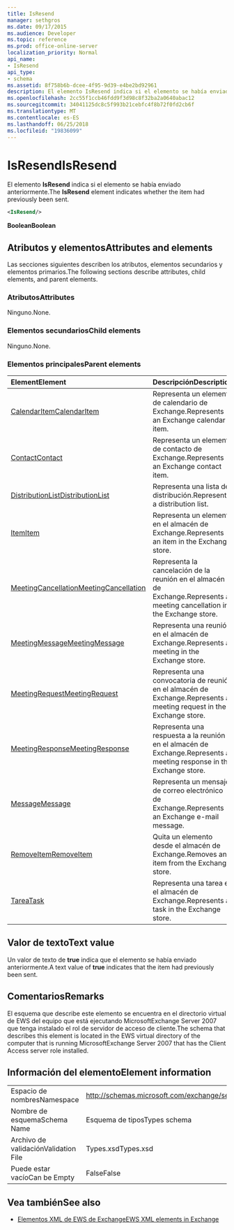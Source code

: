 ```yaml
---
title: IsResend
manager: sethgros
ms.date: 09/17/2015
ms.audience: Developer
ms.topic: reference
ms.prod: office-online-server
localization_priority: Normal
api_name:
- IsResend
api_type:
- schema
ms.assetid: 8f758b6b-dcee-4f95-9d39-e4be2bd92961
description: El elemento IsResend indica si el elemento se había enviado anteriormente.
ms.openlocfilehash: 2cc55f1ccb46fdd9f3d98c8f32ba2a0640abac12
ms.sourcegitcommit: 34041125dc8c5f993b21cebfc4f8b72f0fd2cb6f
ms.translationtype: MT
ms.contentlocale: es-ES
ms.lasthandoff: 06/25/2018
ms.locfileid: "19836099"
---
```

# <a name="isresend"></a><span data-ttu-id="b7d76-103">IsResend</span><span class="sxs-lookup"><span data-stu-id="b7d76-103">IsResend</span></span>

<span data-ttu-id="b7d76-104">El elemento **IsResend** indica si el elemento se había enviado anteriormente.</span><span class="sxs-lookup"><span data-stu-id="b7d76-104">The **IsResend** element indicates whether the item had previously been sent.</span></span> 
  
```xml
<IsResend/>
```

 <span data-ttu-id="b7d76-105">**Boolean**</span><span class="sxs-lookup"><span data-stu-id="b7d76-105">**Boolean**</span></span>
## <a name="attributes-and-elements"></a><span data-ttu-id="b7d76-106">Atributos y elementos</span><span class="sxs-lookup"><span data-stu-id="b7d76-106">Attributes and elements</span></span>

<span data-ttu-id="b7d76-107">Las secciones siguientes describen los atributos, elementos secundarios y elementos primarios.</span><span class="sxs-lookup"><span data-stu-id="b7d76-107">The following sections describe attributes, child elements, and parent elements.</span></span>
  
### <a name="attributes"></a><span data-ttu-id="b7d76-108">Atributos</span><span class="sxs-lookup"><span data-stu-id="b7d76-108">Attributes</span></span>

<span data-ttu-id="b7d76-109">Ninguno.</span><span class="sxs-lookup"><span data-stu-id="b7d76-109">None.</span></span>
  
### <a name="child-elements"></a><span data-ttu-id="b7d76-110">Elementos secundarios</span><span class="sxs-lookup"><span data-stu-id="b7d76-110">Child elements</span></span>

<span data-ttu-id="b7d76-111">Ninguno.</span><span class="sxs-lookup"><span data-stu-id="b7d76-111">None.</span></span>
  
### <a name="parent-elements"></a><span data-ttu-id="b7d76-112">Elementos principales</span><span class="sxs-lookup"><span data-stu-id="b7d76-112">Parent elements</span></span>

|<span data-ttu-id="b7d76-113">**Element**</span><span class="sxs-lookup"><span data-stu-id="b7d76-113">**Element**</span></span>|<span data-ttu-id="b7d76-114">**Descripción**</span><span class="sxs-lookup"><span data-stu-id="b7d76-114">**Description**</span></span>|
|:-----|:-----|
|[<span data-ttu-id="b7d76-115">CalendarItem</span><span class="sxs-lookup"><span data-stu-id="b7d76-115">CalendarItem</span></span>](calendaritem.md) <br/> |<span data-ttu-id="b7d76-116">Representa un elemento de calendario de Exchange.</span><span class="sxs-lookup"><span data-stu-id="b7d76-116">Represents an Exchange calendar item.</span></span>  <br/> |
|[<span data-ttu-id="b7d76-117">Contact</span><span class="sxs-lookup"><span data-stu-id="b7d76-117">Contact</span></span>](contact.md) <br/> |<span data-ttu-id="b7d76-118">Representa un elemento de contacto de Exchange.</span><span class="sxs-lookup"><span data-stu-id="b7d76-118">Represents an Exchange contact item.</span></span>  <br/> |
|[<span data-ttu-id="b7d76-119">DistributionList</span><span class="sxs-lookup"><span data-stu-id="b7d76-119">DistributionList</span></span>](distributionlist.md) <br/> |<span data-ttu-id="b7d76-120">Representa una lista de distribución.</span><span class="sxs-lookup"><span data-stu-id="b7d76-120">Represents a distribution list.</span></span>  <br/> |
|[<span data-ttu-id="b7d76-121">Item</span><span class="sxs-lookup"><span data-stu-id="b7d76-121">Item</span></span>](item.md) <br/> |<span data-ttu-id="b7d76-122">Representa un elemento en el almacén de Exchange.</span><span class="sxs-lookup"><span data-stu-id="b7d76-122">Represents an item in the Exchange store.</span></span>  <br/> |
|[<span data-ttu-id="b7d76-123">MeetingCancellation</span><span class="sxs-lookup"><span data-stu-id="b7d76-123">MeetingCancellation</span></span>](meetingcancellation.md) <br/> |<span data-ttu-id="b7d76-124">Representa la cancelación de la reunión en el almacén de Exchange.</span><span class="sxs-lookup"><span data-stu-id="b7d76-124">Represents a meeting cancellation in the Exchange store.</span></span>  <br/> |
|[<span data-ttu-id="b7d76-125">MeetingMessage</span><span class="sxs-lookup"><span data-stu-id="b7d76-125">MeetingMessage</span></span>](meetingmessage.md) <br/> |<span data-ttu-id="b7d76-126">Representa una reunión en el almacén de Exchange.</span><span class="sxs-lookup"><span data-stu-id="b7d76-126">Represents a meeting in the Exchange store.</span></span>  <br/> |
|[<span data-ttu-id="b7d76-127">MeetingRequest</span><span class="sxs-lookup"><span data-stu-id="b7d76-127">MeetingRequest</span></span>](meetingrequest.md) <br/> |<span data-ttu-id="b7d76-128">Representa una convocatoria de reunión en el almacén de Exchange.</span><span class="sxs-lookup"><span data-stu-id="b7d76-128">Represents a meeting request in the Exchange store.</span></span>  <br/> |
|[<span data-ttu-id="b7d76-129">MeetingResponse</span><span class="sxs-lookup"><span data-stu-id="b7d76-129">MeetingResponse</span></span>](meetingresponse.md) <br/> |<span data-ttu-id="b7d76-130">Representa una respuesta a la reunión en el almacén de Exchange.</span><span class="sxs-lookup"><span data-stu-id="b7d76-130">Represents a meeting response in the Exchange store.</span></span>  <br/> |
|[<span data-ttu-id="b7d76-131">Message</span><span class="sxs-lookup"><span data-stu-id="b7d76-131">Message</span></span>](message-ex15websvcsotherref.md) <br/> |<span data-ttu-id="b7d76-132">Representa un mensaje de correo electrónico de Exchange.</span><span class="sxs-lookup"><span data-stu-id="b7d76-132">Represents an Exchange e-mail message.</span></span>  <br/> |
|[<span data-ttu-id="b7d76-133">RemoveItem</span><span class="sxs-lookup"><span data-stu-id="b7d76-133">RemoveItem</span></span>](removeitem.md) <br/> |<span data-ttu-id="b7d76-134">Quita un elemento desde el almacén de Exchange.</span><span class="sxs-lookup"><span data-stu-id="b7d76-134">Removes an item from the Exchange store.</span></span>  <br/> |
|[<span data-ttu-id="b7d76-135">Tarea</span><span class="sxs-lookup"><span data-stu-id="b7d76-135">Task</span></span>](task.md) <br/> |<span data-ttu-id="b7d76-136">Representa una tarea en el almacén de Exchange.</span><span class="sxs-lookup"><span data-stu-id="b7d76-136">Represents a task in the Exchange store.</span></span>  <br/> |
   
## <a name="text-value"></a><span data-ttu-id="b7d76-137">Valor de texto</span><span class="sxs-lookup"><span data-stu-id="b7d76-137">Text value</span></span>

<span data-ttu-id="b7d76-138">Un valor de texto de **true** indica que el elemento se había enviado anteriormente.</span><span class="sxs-lookup"><span data-stu-id="b7d76-138">A text value of **true** indicates that the item had previously been sent.</span></span> 
  
## <a name="remarks"></a><span data-ttu-id="b7d76-139">Comentarios</span><span class="sxs-lookup"><span data-stu-id="b7d76-139">Remarks</span></span>

<span data-ttu-id="b7d76-140">El esquema que describe este elemento se encuentra en el directorio virtual de EWS del equipo que está ejecutando MicrosoftExchange Server 2007 que tenga instalado el rol de servidor de acceso de cliente.</span><span class="sxs-lookup"><span data-stu-id="b7d76-140">The schema that describes this element is located in the EWS virtual directory of the computer that is running MicrosoftExchange Server 2007 that has the Client Access server role installed.</span></span>
  
## <a name="element-information"></a><span data-ttu-id="b7d76-141">Información del elemento</span><span class="sxs-lookup"><span data-stu-id="b7d76-141">Element information</span></span>

|||
|:-----|:-----|
|<span data-ttu-id="b7d76-142">Espacio de nombres</span><span class="sxs-lookup"><span data-stu-id="b7d76-142">Namespace</span></span>  <br/> |http://schemas.microsoft.com/exchange/services/2006/types  <br/> |
|<span data-ttu-id="b7d76-143">Nombre de esquema</span><span class="sxs-lookup"><span data-stu-id="b7d76-143">Schema Name</span></span>  <br/> |<span data-ttu-id="b7d76-144">Esquema de tipos</span><span class="sxs-lookup"><span data-stu-id="b7d76-144">Types schema</span></span>  <br/> |
|<span data-ttu-id="b7d76-145">Archivo de validación</span><span class="sxs-lookup"><span data-stu-id="b7d76-145">Validation File</span></span>  <br/> |<span data-ttu-id="b7d76-146">Types.xsd</span><span class="sxs-lookup"><span data-stu-id="b7d76-146">Types.xsd</span></span>  <br/> |
|<span data-ttu-id="b7d76-147">Puede estar vacío</span><span class="sxs-lookup"><span data-stu-id="b7d76-147">Can be Empty</span></span>  <br/> |<span data-ttu-id="b7d76-148">False</span><span class="sxs-lookup"><span data-stu-id="b7d76-148">False</span></span>  <br/> |
   
## <a name="see-also"></a><span data-ttu-id="b7d76-149">Vea también</span><span class="sxs-lookup"><span data-stu-id="b7d76-149">See also</span></span>



- [<span data-ttu-id="b7d76-150">Elementos XML de EWS de Exchange</span><span class="sxs-lookup"><span data-stu-id="b7d76-150">EWS XML elements in Exchange</span></span>](ews-xml-elements-in-exchange.md)

